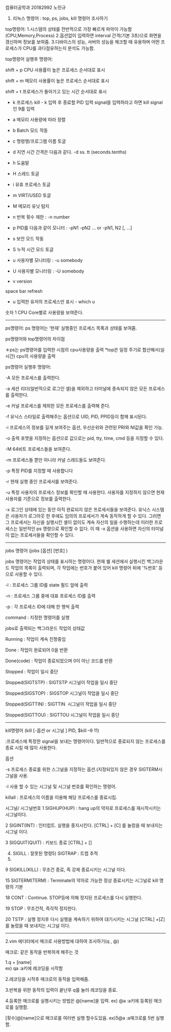 컴퓨터공학과 20182992 노민규


1. 리눅스 명령어 : top, ps, jobs, kill 명령어 조사하기

top명령어: 
1.시스템의 상태를 전반적으로 가장 빠르게 파악이 가능함(CPU,Memory,Process)
2.옵션없이 입력하면 interval 간격(기본 3초)으로 화면을 갱신하며 정보를 보여줌.
3.디바이스의 성능, 서버의 성능을 체크할 때 유용하며 어떤 프로세스가 CPU를 과다점유하는지 분석도 가능함.

top명령어 실행후 명령어:

shift + p
 CPU 사용률이 높은 프로세스 순서대로 표시

 shift + m
 메모리 사용률이 높은 프로세스 순서대로 표시

 shift + t
 프로세스가 돌아가고 있는 시간 순서대로 표시

 - k
 프로세스  kill  - k 입력 후 종료할 PID 입력 signal을 입력하라고 하면 kill signal인 9를 입력

 - a
 메모리 사용량에 따라 정렬

 - b
 Batch 모드 작동

 - c
 명령행/프로그램 이름 토글

 - d
 지연 시간 간격은 다음과 같다. -d ss. tt (seconds.tenths)

 - h 
 도움말 

 - H
 스레드 토글

 - i
 유휴 프로세스 토글

 - m
 VIRT/USED 토글

 - M
 메모리 유닛 탐지

 - n
 반복 횟수 제한 : -n number

 - p
 PID를 다음과 같이 모니터 : -pN1 -pN2 ... or -pN1, N2 [, ...] 

 - s
 보안 모드 작동

 - S
 누적 시간 모드 토글

 - u
 사용자별 모니터링 : -u somebody

 - U
 사용자별 모니터링 : -U somebody

 - v
 version

 space bar
 refresh

 - u
 입력한 유저의 프로세스만 표시 - which u

 숫자 1
 CPU Core별로 사용량을 보여준다.



-----------------------------------------------------------------------------


ps명령어:
 ps 명령어는 ‘현재’ 실행중인 프로세스 목록과 상태를 보여줌.


ps명령어와 top명령어의 차이점

＊ps는 ps명령어를 입력한 시점의 cpu사용량을 출력
 *top은 일정 주기로 합산해서(실시간) cpu의 사용량을 출력


ps명령어 실행후 명령어:

-A
  모든 프로세스를 출력한다.
  
-a
  세션 리더(일반적으로 로그인 셀)을 제외하고 터미널에 종속되지 않은 모든 프로세스를 출력한다.
  
-e
  커널 프로세스를 제외한 모든 프로세스를  출력해 준다.
  
-f
유닉스 스타일로 출력해주는 옵션으로 UID, PID, PPID등이 함께 표시된다.

-i
 프로세스의 정보를 길게 보여주는 옵션, 우선순위와 관련된 PRI와 NI값을 확인 가능. 
 
-o
출력 포맷을 지정하는 옵션으로 값으로는 pid, tty, time, cmd 등을 지정할 수 있다.

-M
64비트 프로세스들을 보여준다.

-m
프로세스들 뿐만 아니라 커널 스레드들도 보여준다. 

-p
특정 PID를 지정할 때 사용합니다 

-r
현재 실행 중인 프로세서를 보여준다. 

-u
특정 사용자의 프로세스 정보를 확인할 때 사용한다. 사용자를 지정하지 않으면 현재 사용자를 기준으로 정보를 출력한다. 

-x
로그인 상태에 있는 동안 아직 완료되지 않은 프로세서들을 보여준다. 유닉스 시스템은 사용자가 로그아웃 한 후에도 임의의 프로세서가 게속 동작하게 할 수 있다. 그러면 그 프로세서는 자신을 실행시킨 셸이 없이도 계속 자신의 일을 수행하는데 이러한 프로세스는 일반적인 ps 명령으로 확인할 수 잆다. 이 때 -x 옵션을 사용하면 자신의 터미널이 없는 프로세서들을 확인할 수 있다. 

-----------------------------------------------------------------------------

jobs 명령어 (jobs [옵션] [번호] )

jobs 명령어는 작업의 상태를 표시하는 명령어다. 현재 쉘 세션에서 실행시킨 백그라운드 작업의 목록이 출력되며, 각 작업에는 번호가 붙어 있어 kill 명령어 뒤에 '%번호' 등으로 사용할 수 있다.

-l  : 프로세스 그룹 ID를 state 필드 앞에 출력

-n : 프로세스 그룹 중에 대표 프로세스 ID를 출력

-p : 각 프로세스 ID에 대해 한 행씩 출력

command : 지정한 명령어를 실행


jobs로 출력되는 백그라운드 작업의 상태값

Running : 작업이 계속 진항중임

Done : 작업이 완료되어 0을 반환

Done(code) : 작업이 종료되었으며 0이 아닌 코드를 반환

Stopped : 작업이 일시 중단

Stopped(SIGTSTP)  :  SIGTSTP 시그널이 작업을 일시 중단

Stopped(SIGSTOP)  : SIGSTOP 시그널이 작업을 일시 중단

Stopped(SIGTTIN)  :  SIGTTIN  시그널이 작업을 일시 중단

Stopped(SIGTTOU) :  SIGTTOU 시그널이 작업을 일시 중단


-----------------------------------------------------------------------------
kill명령어 (kill [-옵션 or 시그널 ] PID, $kill –9 11)


:프로세스에 특정한 signal을 보내는 명령어이다. 일반적으로 종료되지 않는 프로세스를 종료 시킬 때 많이 사용한다.

옵션

-s 프로세스 종료를 위한 스그널을 지정하는 옵션.(지정되있지 않은 경우 SIGTERM시그널을 사용.

-l 사용 할 수 있는 시그널 및 시그널 번호를 확인하는 명령어.

killall : 프로세스의 이름을 이용해 해당 프로세스를 종료시킴.

시그널/ 시그널번호
1 SIGHUP(HUP) : hang up의 약자로 프로세스를 재시작시키는 시그널이다. 

2 SIGINT(INT) : 인터럽트. 실행을 중지시킨다. [CTRL] + [C] 를 눌렀을 때 보내지는 시그널 이다.

3 SIGQUIT(QUIT) : 키보드 종료 [CTRL] + [\]

4) SIGILL : 잘못된 명령5) SIGTRAP : 트랩 추적
5) 
9 SIGKILL(KILL) : 무조건 종료, 즉 강제 종료시키는 시그널 이다.

15 SIGTERM(TERM) : Terminate의 약자로 가능한 정상 종료시키는 시그널로 kill 명령의 기본

18 CONT : Continue. STOP등에 의해 정지된 프로세스를 다시 실행한다.

19 STOP : 무조건적, 즉각적 정지한다.

20 TSTP : 실행 정지후 다시 실행을 계속하기 위하여 대기시키는 시그널 [CTRL] +[Z] 를 눌렀을 때 보내지는 시그널 이다.


--------------------------------------------------
2.vim 에디터에서 매크로 사용방법에 대하여 조사하기(q , @)

매크로: 같은 동작을 반복하게 해주는 것	

1.q + [name]  
ex) qa :a키에 레코딩을 시작함

2.레코딩을 시작후 매크로의 동작을 입력해줌.

3.반복을 위한 동작의 입력이 끝난후 q를 눌러  레코딩을 종료.

4.등록한 매크로를 실행시키는 방법은 @[name]을 입력.
ex) @a :a키에 등록된 매크로를 실행함. 

[횟수]@[name]으로 매크로를 여러번 실행 할수도있음.
ex)5@a :a매크로를 5번 실행함.

